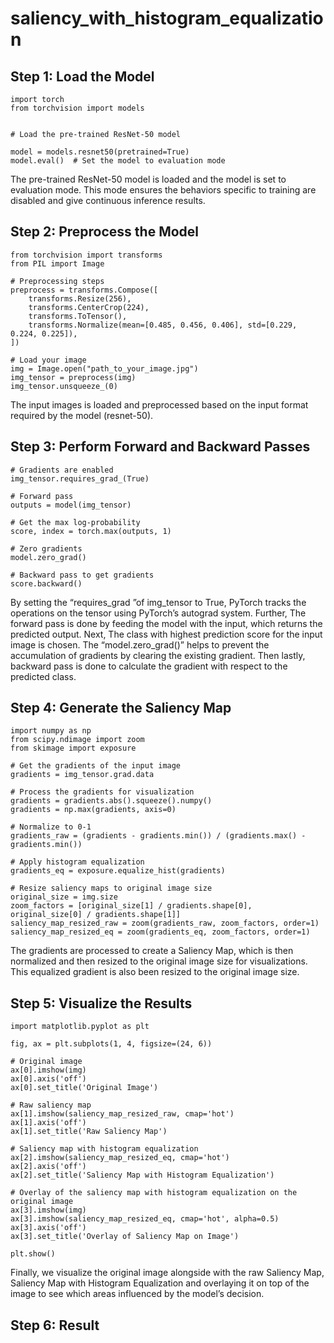 # saliency_with_histogram_equalization

## Step 1: Load the Model
```
import torch
from torchvision import models


# Load the pre-trained ResNet-50 model

model = models.resnet50(pretrained=True)
model.eval()  # Set the model to evaluation mode
```
The pre-trained ResNet-50 model is loaded and the model is set to evaluation mode. This mode ensures the behaviors specific to training are disabled and give continuous inference results.

## Step 2: Preprocess the Model
```
from torchvision import transforms
from PIL import Image

# Preprocessing steps
preprocess = transforms.Compose([
    transforms.Resize(256),
    transforms.CenterCrop(224),
    transforms.ToTensor(),
    transforms.Normalize(mean=[0.485, 0.456, 0.406], std=[0.229, 0.224, 0.225]),
])

# Load your image
img = Image.open("path_to_your_image.jpg")
img_tensor = preprocess(img)
img_tensor.unsqueeze_(0)
```
The input images is loaded and preprocessed based on the input format required by the model (resnet-50).

## Step 3: Perform Forward and Backward Passes
```
# Gradients are enabled
img_tensor.requires_grad_(True)

# Forward pass
outputs = model(img_tensor)

# Get the max log-probability
score, index = torch.max(outputs, 1)

# Zero gradients
model.zero_grad()

# Backward pass to get gradients
score.backward()
```

By setting the “requires_grad ”of img_tensor to True, PyTorch tracks the operations on the tensor using PyTorch’s autograd system. Further, The forward pass is done by feeding the model with the input, which returns the predicted output. Next, The class with highest prediction score for the input image is chosen. The “model.zero_grad()” helps to prevent the accumulation of gradients by clearing the existing gradient. Then lastly, backward pass is done to calculate the gradient with respect to the predicted class.

## Step 4: Generate the Saliency Map
```
import numpy as np
from scipy.ndimage import zoom
from skimage import exposure 

# Get the gradients of the input image
gradients = img_tensor.grad.data

# Process the gradients for visualization
gradients = gradients.abs().squeeze().numpy()
gradients = np.max(gradients, axis=0)

# Normalize to 0-1
gradients_raw = (gradients - gradients.min()) / (gradients.max() - gradients.min())

# Apply histogram equalization
gradients_eq = exposure.equalize_hist(gradients)

# Resize saliency maps to original image size
original_size = img.size
zoom_factors = [original_size[1] / gradients.shape[0], original_size[0] / gradients.shape[1]]
saliency_map_resized_raw = zoom(gradients_raw, zoom_factors, order=1)  
saliency_map_resized_eq = zoom(gradients_eq, zoom_factors, order=1)

```

The gradients are processed to create a Saliency Map, which is then normalized and then resized to the original image size for visualizations. This equalized gradient is also been resized to the original image size.

## Step 5: Visualize the Results
```
import matplotlib.pyplot as plt

fig, ax = plt.subplots(1, 4, figsize=(24, 6))

# Original image
ax[0].imshow(img)
ax[0].axis('off')
ax[0].set_title('Original Image')

# Raw saliency map
ax[1].imshow(saliency_map_resized_raw, cmap='hot')
ax[1].axis('off')
ax[1].set_title('Raw Saliency Map')

# Saliency map with histogram equalization
ax[2].imshow(saliency_map_resized_eq, cmap='hot')
ax[2].axis('off')
ax[2].set_title('Saliency Map with Histogram Equalization')

# Overlay of the saliency map with histogram equalization on the original image
ax[3].imshow(img)
ax[3].imshow(saliency_map_resized_eq, cmap='hot', alpha=0.5)  
ax[3].axis('off')
ax[3].set_title('Overlay of Saliency Map on Image')

plt.show()
```
Finally, we visualize the original image alongside with the raw Saliency Map, Saliency Map with Histogram Equalization and overlaying it on top of the image to see which areas influenced by the model’s decision.

## Step 6: Result
